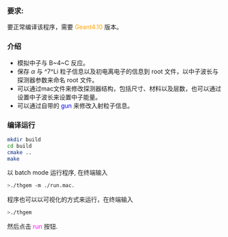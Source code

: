 ### 要求: 
要正常编译该程序，需要 <font color=orange>Geant4.10</font> 版本。

### 介绍
- 模拟中子与 B~4~C 反应。
- 保存 $\alpha$ 与 ^7^Li 粒子信息以及初电离电子的信息到 root 文件，以中子波长与探测器参数来命名 root 文件。
- 可以通过mac文件来修改探测器结构，包括尺寸、材料以及层数，也可以通过设置中子波长来设置中子能量。
- 可以通过自带的 <font color=blue>gun</font> 来修改入射粒子信息。


### 编译运行
```bash
mkdir build
cd build
cmake ..
make
```
以 batch mode 运行程序, 在终端输入 
```bash
>./thgem -m ./run.mac.
```
程序也可以以可视化的方式来运行，在终端输入
```bash
>./thgem
```
然后点击 <font color=magenta>run</font> 按钮.
